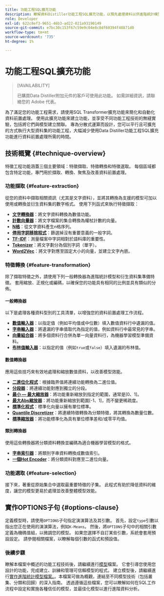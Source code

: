 ```yaml
---
title: 功能工程SQL擴充功能
description: 瞭解資料Distiller功能工程SQL擴充功能，以預先處理資料以供進階統計模型使用。 它涵蓋了可用的特徵擷取、轉換和選取技術。
role: Developer
exl-id: 622c8ef3-9651-46b3-ad22-021a93190149
source-git-commit: e7bc30c153f67c59e9c04e8c8df60394f48871d0
workflow-type: tm+mt
source-wordcount: '735'
ht-degree: 1%

---
```


# 功能工程SQL擴充功能

>[!AVAILABILITY]
>
>已購買Data Distiller附加元件的客戶可使用此功能。 如需詳細資訊，請聯絡您的 Adobe 代表。

為了滿足您的功能工程需求，請使用SQL Transformer擴充功能來簡化和自動化資料前置處理。 使用此擴充功能來建立功能，並享受不同功能工程技術的無縫實驗，包括將它們與模型建立關聯。 專為分散式運算而設計，您可以平行且可擴充的方式執行大型資料集的功能工程，大幅減少使用Data Distiller功能工程SQL擴充功能進行資料前置處理所需的時間。

## 技術概覽 {#technique-overview}

特徵工程功能涵蓋三個主要領域：特徵擷取、特徵轉換和特徵選取。 每個區域都包含特定功能，專門用於擷取、轉換、聚焦及改善資料前置處理。

### 功能擷取 {#feature-extraction}

從您的資料中擷取相關資訊（尤其是文字資料），並將其轉換為支援的模型可加以使用或轉換並衍生資料集的數字格式。 使用下列函式來執行特徵擷取：

- **[文字轉換器](./feature-transformation.md#textual-transformations)**：將文字資料轉換為數值功能。
- **[計數向量器](./feature-transformation.md#countvectorizer)**：將文字檔案的集合轉換為權杖計數的向量。
- **[N格](./feature-transformation.md#ngram)**：從文字資料產生n格序列。
- **[停用字詞移除程式](./feature-transformation.md#stopwordsremover)**：篩選掉沒有重要意義的一般字詞。
- **[TF-IDF](./feature-transformation.md#tf-idf)**：測量檔案中字詞相對於語料庫的重要性。
- **[Tokenizer](./feature-transformation.md#tokenizer)**：將文字劃分為個別字詞（單字）。
- **[Word2Vec](./feature-transformation.md#word2vec)**：將文字對應至固定大小的向量，並建立文字內嵌。

### 特徵轉換 {#feature-transformation}

除了擷取特徵之外，請使用下列一般轉換器為進階統計模型和衍生資料集準備特徵。 套用縮放、正規化或編碼，以確保您的功能具有相同的比例並具有類似的分佈。

#### 一般轉換器

以下是處理各種資料型別的工具清單，以增強您的資料前置處理工作流程。

- **[數值輸入器](./feature-transformation.md#numeric-imputer)**：以指定值（例如平均值或中位數）填入數值資料行中遺漏的值。
- **[字串輸入器](./feature-transformation.md#string-imputer)**：將遺漏的字串值取代為指定的值，例如資料行中最常見的字串。
- **[向量組合器](./feature-transformation.md#vector-assembler)**：將多個資料行合併為單一向量資料行，為機器學習模型準備資料。
- **[布林值輸入器](./feature-transformation.md#boolean-imputer)**：以指定的值（例如`true`或`false`）填入遺漏的布林值。

#### 數值轉換器

應用這些技巧來有效地處理和縮放數值資料，以改善模型效能。

- **[二進位化程式](./feature-transformation.md#binarizer)**：根據臨界值將連續功能轉換為二進位值。
- **[分段器](./feature-transformation.md#bucketizer)**：將連續功能對應到獨立的分段。
- **[最小 — 最大縮放器](./feature-transformation.md#minmaxscaler)**：將功能重新縮放到指定的範圍，通常是[0、1]。
- **[最大Abs縮放器](./feature-transformation.md#maxabsscaler)**：將功能重新縮放到範圍[-1、1]，而不變更稀疏度。
- **[標準化程式](./feature-transformation.md#normalizer)**：標準化向量以擁有單位標準。
- **[Quantile Discretizer](./feature-transformation.md#quantilediscretizer)**：將連續特徵轉換為分類特徵，將其轉換為數量位數。
- **[標準縮放器](./feature-transformation.md#standardscaler)**：將功能標準化為具有單位標準差和/或零平均值。

#### 類別轉換器

使用這些轉換器將分類資料轉換並編碼為適合機器學習模型的格式。

- **[字串索引器](./feature-transformation.md#stringindexer)**：將類別字串資料轉換成數值索引。
- **[一個Hot Encoder](./feature-transformation.md#onehotencoder)**：將分類資料對應至二進位向量。

### 功能選取 {#feature-selection}

接下來，著重從原始集合中選取最重要特徵的子集。 此程式有助於降低資料的維度，讓您的模型更易於處理並改善整體模型效能。

<!-- Commented out as it 
## Supported machine learning algorithms {#supported-ml-algorithms}

Once you have preprocessed your data, use the feature engineering SQL extension to prepare your data for the following machine learning algorithms:

### Classification and regression {#classification-regression}

Use logical regression to predict categorical outcomes and linear regression to predict continuous values.

- **Logical Regression**: Use this for binary classification tasks.
- **Linear Regression**: Apply this algorithm for predicting continuous values.

### Clustering {#clustering}

Use a clustering algorithm to group data points into distinct clusters based on their similarities.

- **[`K-Means`](./feature-transformation.md#kmeans)**: Use `K-Means` for unsupervised learning tasks to partition data into a specified number of clusters, with each data point assigned to the cluster with the nearest mean. -->

## 實作OPTIONS子句 {#options-clause}

定義模型時，請使用`OPTIONS`子句指定演演算法及其引數。 首先，設定`type`引數以指出您正在使用的演演算法，例如`K-Means`。 然後，將`OPTIONS`子句中的相關引數定義為機碼值組，以微調您的模型。 如果您選擇不自訂某些引數，系統會套用預設設定。 請參閱相關檔案，以瞭解每個引數的函式和預設值。

### 後續步驟

瞭解本檔案中概述的功能工程技術後，請繼續進行[模型](./models.md)檔案。 它會引導您使用您設計的功能，完成建立、訓練和管理可信賴模型的程式。 建立模型後，請繼續進行[實作進階統計模型檔案。](./implement-models/implement-models.md)。本檔案可做為概觀，連結至不同模型技術（包括叢集、分類和回歸）的深入指南。 透過遵循這些檔案，您可以瞭解如何在SQL工作流程中設定和實施各種信任的模型，並最佳化模型以進行進階資料分析。
